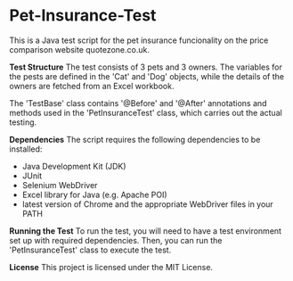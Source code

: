 # Pet-Insurance-Test

This is a Java test script for the pet insurance funcionality on the price comparison website quotezone.co.uk.

**Test Structure**
The test consists of 3 pets and 3 owners. The variables for the pests are defined in the 'Cat' and 'Dog' objects, while the details of the owners are fetched from an Excel workbook.

The 'TestBase' class contains '@Before' and '@After' annotations and methods used in the 'PetInsuranceTest' class, which carries out the actual testing.


**Dependencies**
The script requires the following dependencies to be installed:
- Java Development Kit (JDK)
- JUnit
- Selenium WebDriver
- Excel library for Java (e.g. Apache POI)
- latest version of Chrome and the appropriate WebDriver files in your PATH

**Running the Test**
To run the test, you will need to have a test environment set up with required dependencies. Then, you can run the 'PetInsuranceTest' class to execute the test.

**License**
This project is licensed under the MIT License.
